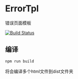 # ErrorTpl

错误页面模板

[![Build Status](https://travis-ci.com/AkariNetwork/ErrorTpl.svg?branch=master)](https://travis-ci.com/AkariNetwork/ErrorTpl)

## 编译

```bash
npm run build
```

将会编译多个html文件到dist文件夹
